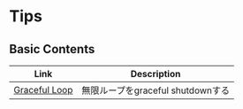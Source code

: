 # Tips


## Basic Contents
| Link | Description |
| --- | --- |
| [Graceful Loop](graceful-loop)           | 無限ループをgraceful shutdownする |
